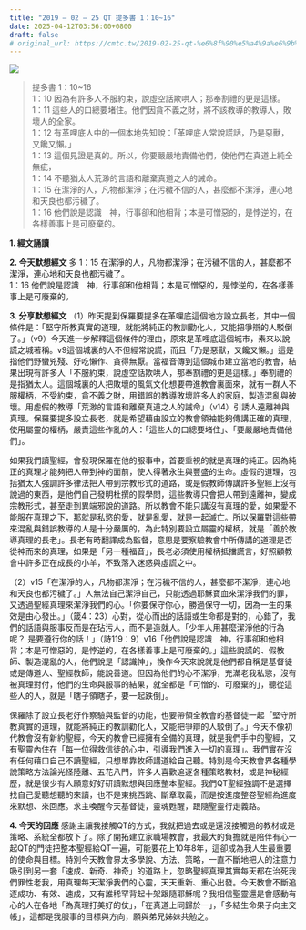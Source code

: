 ```yaml
---
title: "2019 – 02 – 25 QT 提多書 1：10~16"
date: 2025-04-12T03:56:00+0800
draft: false
# original_url: https://cmtc.tw/2019-02-25-qt-%e6%8f%90%e5%a4%9a%e6%9b%b8-1%ef%bc%9a1016
---
```


![](/images/qt.jpg)
> 提多書 1：10\~16  
> 1：10 因為有許多人不服約束，說虛空話欺哄人；那奉割禮的更是這樣。  
> 1：11 這些人的口總要堵住。他們因貪不義之財，將不該教導的教導人，敗壞人的全家。  
> 1：12 有革哩底人中的一個本地先知說：「革哩底人常說謊話，乃是惡獸，又饞又懶。」  
> 1：13 這個見證是真的。所以，你要嚴嚴地責備他們，使他們在真道上純全無疵，  
> 1：14 不聽猶太人荒渺的言語和離棄真道之人的誡命。  
> 1：15 在潔淨的人，凡物都潔淨；在污穢不信的人，甚麼都不潔淨，連心地和天良也都污穢了。  
> 1：16 他們說是認識　神，行事卻和他相背；本是可憎惡的，是悖逆的，在各樣善事上是可廢棄的。

**1. 經文誦讀**

**2.  今天默想經文**
多 1：15 在潔淨的人，凡物都潔淨；在污穢不信的人，甚麼都不潔淨，連心地和天良也都污穢了。  
1：16 他們說是認識　神，行事卻和他相背；本是可憎惡的，是悖逆的，在各樣善事上是可廢棄的。

**3. 分享默想經文**
（1）昨天提到保羅要提多在革哩底這個地方設立長老，其中一個條件是：「堅守所教真實的道理，就能將純正的教訓勸化人，又能把爭辯的人駁倒了。」（v9）今天進一步解釋這個條件的理由，原來是革哩底這個城市，素來以說謊之城著稱。v9這個城裏的人不但經常說謊，而且「乃是惡獸，又饞又懶。」這是指他們野蠻兇殘、好吃懶作、貪得無厭。當福音傳到這個城市建立當地的教會，結果出現有許多人「不服約束，說虛空話欺哄人，那奉割禮的更是這樣。」奉割禮的是指猶太人。這個城裏的人把敗壞的風氣文化想要帶進教會裏面來，就有一群人不服權柄，不受約束，貪不義之財，用錯誤的教導敗壞許多人的家庭，製造混亂與破壞。用虛假的教導「荒渺的言語和離棄真道之人的誡命」（v14）引誘人遠離神與真理。保羅要提多設立長老，就是希望藉由設立的教會領袖能夠傳講正確的真理，使用屬靈的權柄，嚴責這些作亂的人：「這些人的口總要堵住」、「要嚴嚴地責備他們」。

如果我們讀聖經，會發現保羅在他的服事中，首要重視的就是真理的純正。因為純正的真理才能夠把人帶到神的面前，使人得著永生與豐盛的生命。虛假的道理，包括猶太人強調許多律法把人帶到宗教形式的道路，或是假教師傳講許多聖經上沒有說過的東西，是他們自己發明杜撰的假學問，這些教導只會把人帶到遠離神，變成宗教形式，甚至走到異端邪說的道路。所以教會不能只講沒有真理的愛，如果愛不能服在真理之下，那就是私慾的愛，就是亂愛，就是一起滅亡。所以保羅對這些帶來混亂與錯誤教導的人是十分嚴厲的，為此特別要設立屬靈的權柄，就是「善於教導真理的長老」。長老有時翻譯成為監督，意思是要察驗教會中所傳講的道理是否從神而來的真理，如果是「另一種福音」，長老必須使用權柄抵擋謊言，好照顧教會中許多正在成長的小羊，不致落入迷惑與虛謊之中。

（2）v15「在潔淨的人，凡物都潔淨；在污穢不信的人，甚麼都不潔淨，連心地和天良也都污穢了。」人無法自己潔淨自己，只能透過耶穌寶血來潔淨我們的罪，又透過聖經真理來潔淨我們的心。「你要保守你心，勝過保守一切，因為一生的果效是由心發出。」（箴4：23）心對，從心而出的話語或生命都是對的，心錯了，我們的話語與服事反而是在玷污人，而不是造就人。「少年人用甚麼潔淨他的行為呢？ 是要遵行你的話！」（詩119：9）v16「他們說是認識　神，行事卻和他相背；本是可憎惡的，是悖逆的，在各樣善事上是可廢棄的。」這些說謊的、假教師、製造混亂的人，他們說是「認識神」，換作今天來說就是他們都自稱是基督徒或是傳道人、聖經教師，能說善道。但因為他們的心不潔淨，充滿老我私慾，沒有被真理對付，他們的生命與服事的結果，就全都是「可憎的、可廢棄的」，聽從這些人的人，就是「瞎子領瞎子，要一起跌倒」。

保羅除了設立長老好作察驗與監督的功能，也要帶領全教會的基督徒一起「堅守所教真實的道理，就能將純正的教訓勸化人，又能把爭辯的人駁倒了。」今天不像初代教會沒有新約聖經，今天的教會已經擁有全備的真理，就是我們手中的聖經，又有聖靈內住在「每一位得救信徒的心中，引導我們進入一切的真理」。我們實在沒有任何藉口自己不讀聖經，只想單靠牧師講道給自己聽。特別是今天教會界各種學說策略方法論光怪陸離、五花八門，許多人喜歡追逐各種策略教材，或是神秘經歷，就是很少有人願意好好研讀默想與回應整本聖經。我們QT聖經強調不是選擇找自己愛聽想聽的來讀，也不是東挑西跳、斷章取義，而是按進度整卷聖經為進度來默想、來回應。求主喚醒今天基督徒，靈魂甦醒，跟隨聖靈行走義路。

**4. 今天的回應**
感謝主讓我接觸QT的方式，我就把過去或是還沒接觸過的教材或是策略、系統全都放下了。除了開拓建立家職場教會，我最大的負擔就是陪伴有心一起QT的門徒把整本聖經給QT一遍，可能要花上10年8年，這卻成為我人生最重要的使命與目標。特別今天教會界太多學說、方法、策略，一直不斷地把人的注意力吸引到另一套「速成、新奇、神奇」的道路上，忽略聖經真理其實每天都在治死我們罪性老我，用真理每天潔淨我們的心靈，天天重新、重心出發。今天教會不斷追逐成功、有效、速成，又有誰稀罕背起十架跟隨耶穌呢？我相信聖靈還是會感動有心的人在各地「為真理打美好的仗」，「在真道上同歸於一」，「多結生命果子向主交帳」，這都是我服事的目標與方向，願與弟兄姊妹共勉之。
